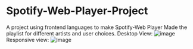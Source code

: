 # Spotify-Web-Player-Project
A project using frontend languages to make Spotify-Web Player
Made the playlist for different artists and user choices.
Desktop View:
![image](https://github.com/user-attachments/assets/6d4207b8-184f-4194-b654-e9af4f798e2f)
Responsive view:
![image](https://github.com/user-attachments/assets/1482b382-af6e-4aa4-a44b-0919a332f4c0)


